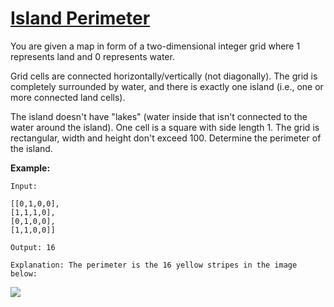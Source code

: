 # [Island Perimeter](https://leetcode.com/explore/challenge/card/july-leetcoding-challenge/544/week-1-july-1st-july-7th/3383/)

You are given a map in form of a two-dimensional integer grid where 1 represents land and 0 represents water.

Grid cells are connected horizontally/vertically (not diagonally). The grid is completely surrounded by water, and there is exactly one island (i.e., one or more connected land cells).

The island doesn't have "lakes" (water inside that isn't connected to the water around the island). One cell is a square with side length 1. The grid is rectangular, width and height don't exceed 100. Determine the perimeter of the island.

**Example:**
```
Input:

[[0,1,0,0],
[1,1,1,0],
[0,1,0,0],
[1,1,0,0]]

Output: 16

Explanation: The perimeter is the 16 yellow stripes in the image below:
```
![](https://assets.leetcode.com/uploads/2018/10/12/island.png)

